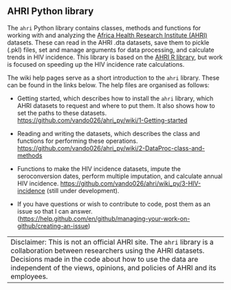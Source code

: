 ## AHRI Python library

The `ahri` Python library contains classes, methods and functions for
working with and analyzing the [Africa Health Research Institute
(AHRI)](https://www.ahri.org/research/#research-department) datasets.
These can read in the AHRI .dta datasets, save them to pickle (.pkl)
files, set and manage arguments for data processing, and calculate
trends in HIV incidence. This library is based on the [AHRI R
library](https://github.com/vando026/ahri), but work is focused on
speeding up the HIV incidence rate calculations.

The wiki help pages serve as a short introduction to the `ahri` library.
These can be found in the links below. The help files are organised as
follows:

-   Getting started, which describes how to install the `ahri` library,
    which AHRI datasets to request and where to put them. It also shows
    how to set the paths to these datasets.
    <https://github.com/vando026/ahri_py/wiki/1-Getting-started>

-   Reading and writing the datasets, which describes the class and
    functions for performing these operations.
    <https://github.com/vando026/ahri_py/wiki/2-DataProc-class-and-methods>

-   Functions to make the HIV incidence datasets, impute the
    seroconversion dates, perform multiple imputation, and calculate
    annual HIV incidence.
    <https://github.com/vando026/ahri/wiki_py/3-HIV-incidence> (still
    under development).

-   If you have questions or wish to contribute to code, post them as an
    issue so that I can answer.
    (<https://help.github.com/en/github/managing-your-work-on-github/creating-an-issue>)

|                                                                                                                                                                                                                                                                        |
|------------------------------------------------------------------------------------------------------------------------------------------------------------------------------------------------------------------------------------------------------------------------|
| Disclaimer: This is not an official AHRI site. The `ahri` library is a collaboration between researchers using the AHRI datasets. Decisions made in the code about how to use the data are independent of the views, opinions, and policies of AHRI and its employees. |
